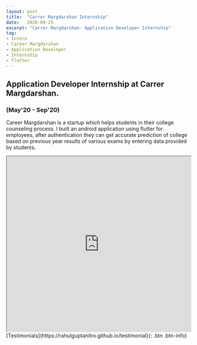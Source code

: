 ```yaml
---
layout: post
title:  "Carrer Margdarshan Internship"
date:   2020-09-25
excerpt: "Carrer Margdarshan- Application Developer Internship"
tag:
- Intern
- Career Margdarshan
- Application Developer
- Internship
- Flutter
---
```


## Application Developer Internship at Carrer Margdarshan. 
### (May'20 - Sep'20)


Career Margdarshan is a startup which helps students in their college counseling process. I built an android application using flutter for employees, 
after authentication they can get accurate prediction of college based on previous year results of various exams by entering data provided by students.




<iframe src="https://drive.google.com/file/d/1iM9xtwIqZIagYK5EwF32qZdKRTjIQTE4/preview" width="100%" height="480"></iframe>

<br />
[Testimonials](https://rahulguptanitro.github.io/testimonial){: .btn .btn-info}
